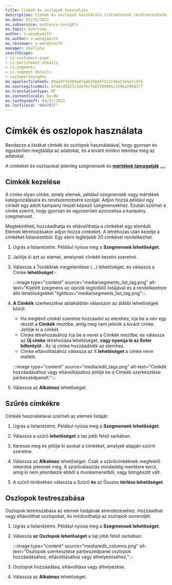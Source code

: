```yaml
---
title: Címkék és oszlopok használata
description: Címkék és oszlopok használata listanézetek rendszerezéséhez
ms.date: 03/25/2022
ms.subservice: audience-insights
ms.topic: overview
author: v-wendysmith
ms.author: v-wendysmith
ms.reviewer: v-wendysmith
manager: shellyha
searchScope:
- ci-customers-page
- ci-enrichment-details
- ci-segments
- ci-segment-details
- customerInsights
ms.openlocfilehash: 04ae4ffd303a47add15044f313c96a23e5efcd76
ms.sourcegitcommit: b7dbcd5627c2ebfbcfe65589991c159ba290d377
ms.translationtype: MT
ms.contentlocale: hu-HU
ms.lasthandoff: 04/27/2022
ms.locfileid: "8642827"
---
```

# <a name="work-with-tags-and-columns"></a>Címkék és oszlopok használata

Rendezze a listákat címkék és oszlopok használatával, hogy gyorsan és egyszerűen megtalálja az adatokat, és a kívánt módon tekintse meg az adatokat.

A címkéket és oszlopokat jelenleg szegmensek és **[mértékek támogatják](segments.md)** **[...](measures.md)**.

## <a name="manage-tags"></a>Címkék kezelése

A címke olyan címke, amely elemek, például szegmensek vagy mértékek kategorizálására és rendszerezésére szolgál. Adjon hozzá például egy címkét egy adott kampány részét képező szegmensekhez. Ezután szűrhet a címke szerint, hogy gyorsan és egyszerűen azonosítsa a kampány szegmenseit.

Megtekintheti, hozzáadhatja és eltávolíthatja a címkéket egy elemből. Elemek létrehozásakor adjon hozzá címkéket. A létrehozás után kezelje a címkéket listanézetből. Egy elem legfeljebb 20 címkével rendelkezhet.

1. Ugrás a listanézetre. Például nyissa meg a **Szegmensek lehetőséget**.

1. Jelölje ki azt az elemet, amelynek címkéit kezelni szeretné.

1. Válassza a Továbbiak megjelenítése (...) lehetőséget, és válassza a Címke **lehetőséget**.**·**

   :::image type="content" source="media/segments_list_tag.png" alt-text="Kijelölt szegmens az opciók legördülő listájával és a rendelkezésre álló lehetőségekkel."lightbox="media/segments_list_tag.png":::

1. **A Címkék** szerkesztése ablaktáblán válasszon az alábbi lehetőségek közül:

   - Ha meglévő címkét szeretne hozzáadni az elemhez, írja be a név egy részét a **Címkék** mezőbe, amíg meg nem jelenik a kívánt címke. Jelölje ki a címkét.
   - Címke létrehozásához írja be a nevet a Címkék mezőbe, és válassza az **Új címke** létrehozása lehetőséget, **vagy nyomja le az Enter billentyűt** **.** Az új címke hozzáadódik az elemhez.
   - Címke eltávolításához válassza az X **lehetőséget** a címke neve mellett.

   :::image type="content" source="media/edit_tags.png" alt-text="Címkék hozzáadásához vagy eltávolításához jelölje be a Címkék szerkesztése párbeszédpanelt.":::

1. Válassza az **Alkalmaz** lehetőséget.

## <a name="filter-on-tags"></a>Szűrés címkékre

Címkék használatával szűrheti az elemek listáját.

1. Ugrás a listanézetre. Például nyissa meg a **Szegmensek lehetőséget**.

1. Válassza a szűrő **lehetőséget** a lap jobb felső sarkában.

1. Keresse meg és jelölje ki azokat a címkéket, amelyek alapján szűrni szeretne.

1. Válassza az **Alkalmaz** lehetőséget. Csak a szűrőcímkéknek megfelelő rekordok jelennek meg. A szűrőválasztás mindaddig mentésre kerül, amíg ki nem jelentkezik ebből a munkamenetből, vagy böngészőt vált.

1. A szűrő törléséhez válassza a Szűrő **és** az Összes **törlése lehetőséget**.

## <a name="customize-columns"></a>Oszlopok testreszabása

Oszlopok testreszabása az elemek listájának elrendezéséhez. Hozzáadhat vagy eltávolíthat oszlopokat, és módosíthatja az oszlopok sorrendjét.

1. Ugrás a listanézetre. Például nyissa meg a **Szegmensek lehetőséget**.

1. Válassza **az Oszlopok lehetőséget** a lap jobb felső sarkában.

   :::image type="content" source="media/edit_columns.png" alt-text="Oszlopok szerkesztése párbeszédpanel oszlopok hozzáadásához, eltávolításához vagy áthelyezéséhez.":::

1. Oszlopok hozzáadása, eltávolítása vagy áthelyezése.

1. Válassza az **Alkalmaz** lehetőséget.
